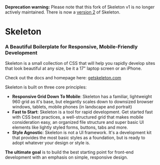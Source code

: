 **Deprecation warning:** Please note that this fork of Skeleton v1 is no longer actively maintained.  There is now a [version 2](https://github.com/dhg/Skeleton) of Skeleton.

# Skeleton
### A Beautiful Boilerplate for Responsive, Mobile-Friendly Development

Skeleton is a small collection of CSS that will help you rapidly develop sites that look beautiful at any size, be it a 17" laptop screen or an iPhone.

Check out the docs and homepage here: [getskeleton.com](http://www.getskeleton.com)

Skeleton is built on three core principles:

+ **Responsive Grid Down To Mobile**: Skeleton has a familiar, lightweight 960 grid as it's base, but elegantly scales down to downsized browser windows, tablets, mobile phones (in landscape and portrait)</li>
+ **Fast to Start**: Skeleton is a tool for rapid development. Get started fast with CSS best practices, a well-structured grid that makes mobile consideration easy, an organized file structure and super basic UI elements like lightly styled forms, buttons, tabs and more.</li>
+ **Style Agnostic**: Skeleton is not a UI framework. It's a development kit that provides the most basic styles as a foundation, but is ready to adopt whatever your design or style is.</li>

**The ultimate goal** is to build the best starting point for front-end development with an emphasis on simple, responsive design. 
